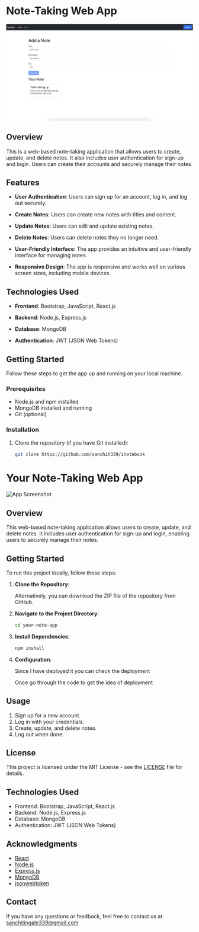 # Note-Taking Web App

![App Screenshot](ui.png)

## Overview

This is a web-based note-taking application that allows users to create, update, and delete notes. It also includes user authentication for sign-up and login. Users can create their accounts and securely manage their notes.

## Features

- **User Authentication**: Users can sign up for an account, log in, and log out securely.

- **Create Notes**: Users can create new notes with titles and content.

- **Update Notes**: Users can edit and update existing notes.

- **Delete Notes**: Users can delete notes they no longer need.

- **User-Friendly Interface**: The app provides an intuitive and user-friendly interface for managing notes.

- **Responsive Design**: The app is responsive and works well on various screen sizes, including mobile devices.

## Technologies Used

- **Frontend**: Bootstrap, JavaScript, React.js

- **Backend**: Node.js, Express.js

- **Database**: MongoDB

- **Authentication**: JWT (JSON Web Tokens)

## Getting Started

Follow these steps to get the app up and running on your local machine.

### Prerequisites

- Node.js and npm installed
- MongoDB installed and running
- Git (optional)

### Installation

1. Clone the repository (if you have Git installed):

   ```bash
   git clone https://github.com/sanchit339/inotebook

# Your Note-Taking Web App

![App Screenshot](screenshot.png)

## Overview

This web-based note-taking application allows users to create, update, and delete notes. It includes user authentication for sign-up and login, enabling users to securely manage their notes.

## Getting Started

To run this project locally, follow these steps:

1. **Clone the Repository**:

    Alternatively, you can download the ZIP file of the repository from GitHub.

2. **Navigate to the Project Directory**:

    ```bash
    cd your-note-app
    ```

3. **Install Dependencies**:

    ```bash
    npm install
    ```

4. **Configuration**:

    Since I have deployed it you can check the deployment 

    Once go through the code to get the idea of deployment


## Usage

1. Sign up for a new account.
2. Log in with your credentials.
3. Create, update, and delete notes.
4. Log out when done.

## License

This project is licensed under the MIT License - see the [LICENSE](LICENSE) file for details.

## Technologies Used

- Frontend: Bootstrap, JavaScript, React.js
- Backend: Node.js, Express.js
- Database: MongoDB
- Authentication: JWT (JSON Web Tokens)

## Acknowledgments

- [React](https://reactjs.org/)
- [Node.js](https://nodejs.org/)
- [Express.js](https://expressjs.com/)
- [MongoDB](https://www.mongodb.com/)
- [jsonwebtoken](https://www.npmjs.com/package/jsonwebtoken)

## Contact

If you have any questions or feedback, feel free to contact us at sanchitingale339@gmail.com